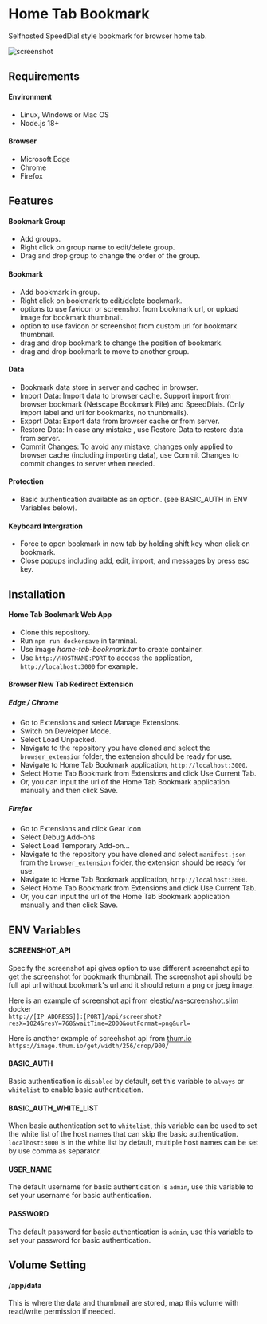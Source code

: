 # Home Tab Bookmark

Selfhosted SpeedDial style bookmark for browser home tab.

![screenshot](https://github.com/user-attachments/assets/d0d78c2d-e515-400e-a815-a646bf230b3e)

## Requirements

#### Environment
* Linux, Windows or Mac OS
* Node.js 18+

#### Browser
* Microsoft Edge
* Chrome
* Firefox

## Features

#### Bookmark Group
* Add groups.
* Right click on group name to edit/delete group.
* Drag and drop group to change the order of the group.

#### Bookmark
* Add bookmark in group.
* Right click on bookmark to edit/delete bookmark.
* options to use favicon or screenshot from bookmark url, or upload image for bookmark thumbnail.
* option to use favicon or screenshot from custom url for bookmark thumbnail.
* drag and drop bookmark to change the position of bookmark.
* drag and drop bookmark to move to another group.

#### Data
* Bookmark data store in server and cached in browser.
* Import Data: Import data to browser cache. Support import from browser bookmark (Netscape Bookmark File) and SpeedDials. (Only import label and url for bookmarks, no thunbmails).
* Expprt Data: Export data from browser cache or from server.
* Restore Data: In case any mistake , use Restore Data to restore data from server.
* Commit Changes: To avoid any mistake, changes only applied to browser cache (including importing data), use Commit Changes to commit changes to server when needed.

#### Protection
* Basic authentication available as an option. (see BASIC_AUTH in ENV Variables below).

#### Keyboard Intergration
* Force to open bookmark in new tab by holding shift key when click on bookmark.
* Close popups including add, edit, import, and messages by press esc key.

## Installation
#### Home Tab Bookmark Web App
* Clone this repository.
* Run `npm run dockersave` in terminal.
* Use image *home-tab-bookmark.tar* to create container.
* Use `http://HOSTNAME:PORT` to access the application, `http://localhost:3000` for example.

#### Browser New Tab Redirect Extension
##### Edge / Chrome
* Go to Extensions and select Manage Extensions.
* Switch on Developer Mode.
* Select Load Unpacked.
* Navigate to the repository you have cloned and select the `browser_extension` folder, the extension should be ready for use.
* Navigate to Home Tab Bookmark application, `http://localhost:3000`.
* Select Home Tab Bookmark from Extensions and click Use Current Tab.
* Or, you can input the url of the Home Tab Bookmark application manually and then click Save.

##### Firefox
* Go to Extensions and click Gear Icon
* Select Debug Add-ons
* Select Load Temporary Add-on…
* Navigate to the repository you have cloned and select `manifest.json` from the `browser_extension` folder, the extension should be ready for use.
* Navigate to Home Tab Bookmark application, `http://localhost:3000`.
* Select Home Tab Bookmark from Extensions and click Use Current Tab.
* Or, you can input the url of the Home Tab Bookmark application manually and then click Save.


## ENV Variables

#### SCREENSHOT_API
Specify the screenshot api gives option to use different screenshot api to get the screenshot for bookmark thumbnail. The screenshot api should be full api url without bookmark's url and it should return a png or jpeg image.

Here is an example of screenshot api from [elestio/ws-screenshot.slim](https://hub.docker.com/r/elestio/ws-screenshot.slim) docker  
`http://[IP_ADDRESS]]:[PORT]/api/screenshot?resX=1024&resY=768&waitTime=2000&outFormat=png&url=`

Here is another example of screehshot api from [thum.io](https://www.thum.io)  
`https://image.thum.io/get/width/256/crop/900/`

#### BASIC_AUTH
Basic authentication is `disabled` by default, set this variable to `always` or `whitelist` to enable basic authentication.

#### BASIC_AUTH_WHITE_LIST
When basic authentication set to `whitelist`, this variable can be used to set the white list of the host names that can skip the basic authentication. `localhost:3000` is in the white list by default, multiple host names can be set by use comma as separator.

#### USER_NAME
The default username for basic authentication is `admin`, use this variable to set your username for basic authentication.

#### PASSWORD
The default password for basic authentication is `admin`, use this variable to set your password for basic authentication.

## Volume Setting

#### /app/data
This is where the data and thumbnail are stored, map this volume with read/write permission if needed.

